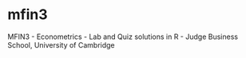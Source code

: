 # mfin3
MFIN3 - Econometrics - Lab and Quiz solutions in R - Judge Business School, University of Cambridge
